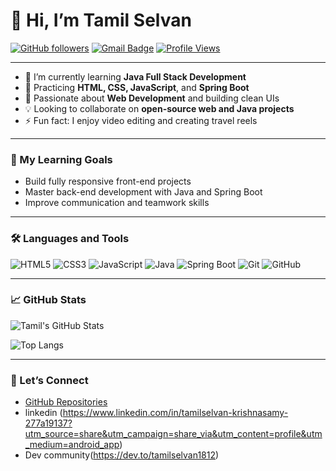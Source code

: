# 👋 Hi, I’m Tamil Selvan

[![GitHub followers](https://img.shields.io/github/followers/Tamilselvan1812?label=Follow&style=social)](https://github.com/Tamilselvan1812)
[![Gmail Badge](https://img.shields.io/badge/-tamilselvankrishnasamy18@gmail.com-c14438?style=flat-square&logo=Gmail&logoColor=white&link=mailto:tamilselvankrishnasamy18@gmail.com)](mailto:tamilselvankrishnasamy18@gmail.com)
[![Profile Views](https://komarev.com/ghpvc/?username=Tamilselvan1812&color=blue)](https://github.com/Tamilselvan1812)

---

- 🔭 I’m currently learning **Java Full Stack Development**
- 🌱 Practicing **HTML, CSS, JavaScript**, and **Spring Boot**
- 👀 Passionate about **Web Development** and building clean UIs
- 💡 Looking to collaborate on **open-source web and Java projects**
- ⚡ Fun fact: I enjoy video editing and creating travel reels

---

### 🚀 My Learning Goals

- Build fully responsive front-end projects
- Master back-end development with Java and Spring Boot
- Improve communication and teamwork skills

---

### 🛠️ Languages and Tools

![HTML5](https://img.shields.io/badge/-HTML5-E34F26?style=flat-square&logo=html5&logoColor=white)
![CSS3](https://img.shields.io/badge/-CSS3-1572B6?style=flat-square&logo=css3)
![JavaScript](https://img.shields.io/badge/-JavaScript-F7DF1E?style=flat-square&logo=javascript&logoColor=black)
![Java](https://img.shields.io/badge/-Java-007396?style=flat-square&logo=java)
![Spring Boot](https://img.shields.io/badge/-Spring%20Boot-6DB33F?style=flat-square&logo=spring-boot)
![Git](https://img.shields.io/badge/-Git-F05032?style=flat-square&logo=git)
![GitHub](https://img.shields.io/badge/-GitHub-181717?style=flat-square&logo=github)

---

### 📈 GitHub Stats

![Tamil's GitHub Stats](https://github-readme-stats.vercel.app/api?username=Tamilselvan1812&show_icons=true&theme=github_dark&hide_title=true)

![Top Langs](https://github-readme-stats.vercel.app/api/top-langs/?username=Tamilselvan1812&layout=compact&theme=github_dark)

---

### 🔗 Let’s Connect

- [GitHub Repositories](https://github.com/Tamilselvan1812?tab=repositories)
- linkedin (https://www.linkedin.com/in/tamilselvan-krishnasamy-277a19137?utm_source=share&utm_campaign=share_via&utm_content=profile&utm_medium=android_app)
- Dev community(https://dev.to/tamilselvan1812)
